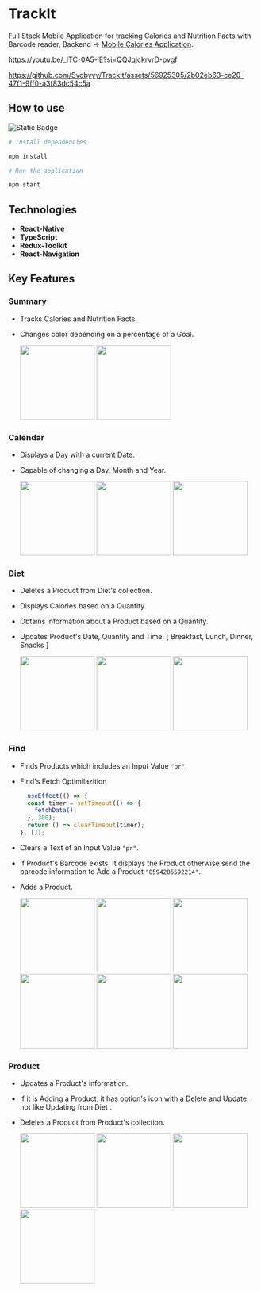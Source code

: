 # TrackIt

Full Stack Mobile Application for tracking Calories and Nutrition Facts with Barcode reader, Backend -> [Mobile Calories Application](https://github.com/Svobyyy/mobileBackEnd).

https://youtu.be/_ITC-0A5-lE?si=QQJqjckrvrD-pvgf


https://github.com/Svobyyy/TrackIt/assets/56925305/2b02eb63-ce20-47f1-9ff0-a3f83dc54c5a




## How to use 

![Static Badge](https://img.shields.io/badge/npm-red)

```bash 
# Install dependencies

npm install
```

```bash
# Run the application

npm start
```


## Technologies

- **React-Native** 
- **TypeScript** 
- **Redux-Toolkit** 
- **React-Navigation** 



## Key Features

### Summary

* Tracks Calories and Nutrition Facts.
* Changes color depending on a percentage of a Goal.

  <img src="https://github.com/Svobyyy/CaloriesCounter/assets/56925305/9d0854d4-eb1f-451a-b8dc-4405da9f87b7" width="150">
  <img src="https://github.com/Svobyyy/CaloriesCounter/assets/56925305/5925e3da-3507-449a-a0bd-0b847012cd08" width="150">

### Calendar

* Displays a Day with a current Date.
* Capable of changing a Day, Month and Year.


  <img src="https://github.com/Svobyyy/CaloriesCounter/assets/56925305/7a16ab7f-e5b4-4bb7-820b-b0352e3ee81b" width="150">
  <img src="https://github.com/Svobyyy/CaloriesCounter/assets/56925305/665fd276-cd0e-4b42-a44d-aecc686f9609" width="150">
  <img src="https://github.com/Svobyyy/CaloriesCounter/assets/56925305/07db8ad8-230a-4113-959a-00c413512081" width="150">



### Diet

* Deletes a Product from Diet's collection.
* Displays Calories based on a Quantity.
* Obtains information about a Product based on a Quantity.
* Updates Product's Date, Quantity and Time. [ Breakfast, Lunch, Dinner, Snacks ]

  <img src="https://github.com/Svobyyy/CaloriesCounter/assets/56925305/3a31cab2-5a6b-4807-a06c-de90b9d342ec" width="150">
  <img src="https://github.com/Svobyyy/CaloriesCounter/assets/56925305/552a6fab-9334-4f24-964b-097200562e36" width="150">
  <img src="https://github.com/Svobyyy/CaloriesCounter/assets/56925305/6b678c9b-e458-4226-9c10-f0b400d0d17c" width="150">

### Find

* Finds Products which includes an Input Value `"pr"`.
* Find's Fetch Optimilazition
  ```javascript
    useEffect(() => {
    const timer = setTimeout(() => {
      fetchData();
    }, 300);
    return () => clearTimeout(timer);
  }, []);
  ```
* Clears a Text of an Input Value `"pr"`.
* If Product's Barcode exists, It displays the Product otherwise send the barcode information to Add a Product `"8594205592214"`.
* Adds a Product.

  <img src="https://github.com/Svobyyy/CaloriesCounter/assets/56925305/81f18f33-aa88-416a-bbaa-7144179e43db" width="150">
  <img src="https://github.com/Svobyyy/CaloriesCounter/assets/56925305/bfdd3419-ea65-4cfe-92dd-0399dbeb3263" width="150">
  <img src="https://github.com/Svobyyy/CaloriesCounter/assets/56925305/df29ae61-24d7-4e55-a034-8a52ad8ac82b" width="150">
  <img src="https://github.com/Svobyyy/CaloriesCounter/assets/56925305/3bc21ded-f8b4-4b9b-8110-872e0b861dee" width="150">
  <img src="https://github.com/Svobyyy/CaloriesCounter/assets/56925305/1dc29b19-373b-42bd-8428-e6a20727efd8" width="150">
  <img src="https://github.com/Svobyyy/CaloriesCounter/assets/56925305/6d9c4338-02ee-493f-9ee3-3f231565c986" width="150">


### Product

* Updates a Product's information.
* If it is Adding a Product, it has option's icon with a Delete and Update, not like Updating from Diet .
* Deletes a Product from Product's collection.

  <img src="https://github.com/Svobyyy/CaloriesCounter/assets/56925305/cc30c682-0379-4147-90ed-854c0d8b732c" width="150">
  <img src="https://github.com/Svobyyy/CaloriesCounter/assets/56925305/e74ee2cc-a0ab-45fb-8f66-ed24e4479a4d" width="150">
  <img src="https://github.com/Svobyyy/CaloriesCounter/assets/56925305/71ab9d60-aa58-4d93-81bd-701c1fa24729" width="150">
  <img src="https://github.com/Svobyyy/CaloriesCounter/assets/56925305/4ce9b292-a186-43ab-baca-0e81fe8f845c" width="150">


